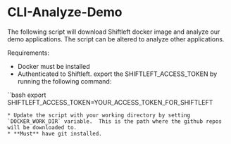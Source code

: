# CLI-Analyze-Demo
The following script will download Shiftleft docker image and analyze our demo applications.  The script can be altered to analyze other applications.

Requirements:
* Docker must be installed
* Authenticated to Shiftleft. export the SHIFTLEFT_ACCESS_TOKEN by running the following command:

``bash
export SHIFTLEFT_ACCESS_TOKEN=YOUR_ACCESS_TOKEN_FOR_SHIFTLEFT
```
* Update the script with your working directory by setting `DOCKER_WORK_DIR` variable.  This is the path where the github repos will be downloaded to.
* **Must** have git installed.
